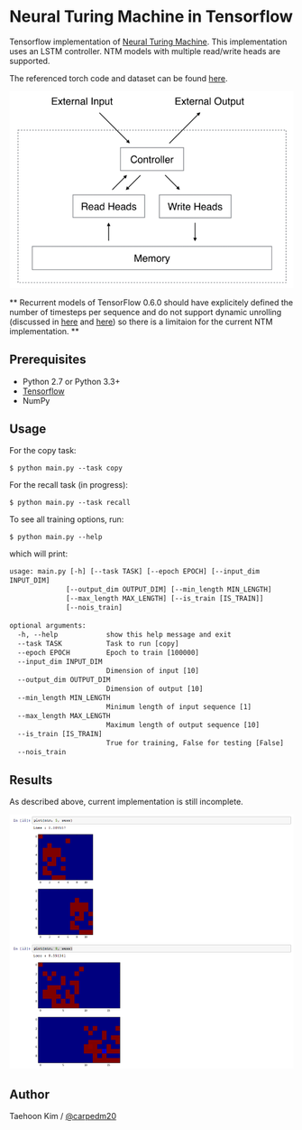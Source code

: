 Neural Turing Machine in Tensorflow
===================================

Tensorflow implementation of [Neural Turing Machine](http://arxiv.org/abs/1410.5401). This implementation uses an LSTM controller. NTM models with multiple read/write heads are supported.

The referenced torch code and dataset can be found [here](https://github.com/kaishengtai/torch-ntm).

![alt_tag](NTM.gif)

** Recurrent models of TensorFlow 0.6.0 should have explicitely defined the number of timesteps per sequence and do not support dynamic unrolling (discussed in [here](https://groups.google.com/a/tensorflow.org/d/msg/discuss/DJ_4vYKylbA/sg2XhVodAgAJ) and [here](https://github.com/fchollet/keras/wiki/Keras,-now-running-on-TensorFlow#known-issues)) so there is a limitaion for the current NTM implementation. **


Prerequisites
-------------

- Python 2.7 or Python 3.3+
- [Tensorflow](https://www.tensorflow.org/)
- NumPy


Usage
-----

For the copy task:

    $ python main.py --task copy

For the recall task (in progress):

    $ python main.py --task recall

To see all training options, run:

    $ python main.py --help

which will print:

    usage: main.py [-h] [--task TASK] [--epoch EPOCH] [--input_dim INPUT_DIM]
                  [--output_dim OUTPUT_DIM] [--min_length MIN_LENGTH]
                  [--max_length MAX_LENGTH] [--is_train [IS_TRAIN]]
                  [--nois_train]

    optional arguments:
      -h, --help            show this help message and exit
      --task TASK           Task to run [copy]
      --epoch EPOCH         Epoch to train [100000]
      --input_dim INPUT_DIM
                            Dimension of input [10]
      --output_dim OUTPUT_DIM
                            Dimension of output [10]
      --min_length MIN_LENGTH
                            Minimum length of input sequence [1]
      --max_length MAX_LENGTH
                            Maximum length of output sequence [10]
      --is_train [IS_TRAIN]
                            True for training, False for testing [False]
      --nois_train


Results
-------

As described above, current implementation is still incomplete.

![alt_tag](result_15_12_30.png)


Author
------

Taehoon Kim / [@carpedm20](http://carpedm20.github.io/)

